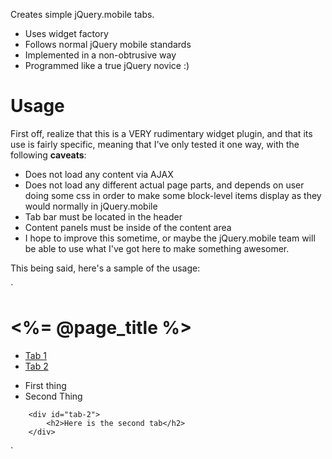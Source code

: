 Creates simple jQuery.mobile tabs.

- Uses widget factory
- Follows normal jQuery mobile standards
- Implemented in a non-obtrusive way
- Programmed like a true jQuery novice :)

Usage
=====

First off, realize that this is a VERY rudimentary widget plugin, and that its use is fairly specific, meaning that I've only tested it one way, 
with the following **caveats**:

- Does not load any content via AJAX
- Does not load any different actual page parts, and depends on user doing some css in order to make some block-level items display as they would normally in jQuery.mobile
- Tab bar must be located in the header
- Content panels must be inside of the content area
- I hope to improve this sometime, or maybe the jQuery.mobile team will be able to use what I've got here to make something awesomer.

This being said, here's a sample of the usage:

`<div data-role="page" id="page-title">
  <div data-role="header">
    <h1><%= @page_title %></h1>
      <div data-role="tabs">
        <ul>
          <li><a href="#tab-1" class="">Tab 1</a></li>
          <li><a href="#tab-2" class="">Tab 2</a></li>
        </ul>
      </div>
  </div>
  
  <div data-role="content">
		<ul id="tab-1">
			<li>First thing</li>
			<li>Second Thing</li>
		</ul>
		
		<div id="tab-2">
			<h2>Here is the second tab</h2>
		</div>
  </div>
  
</div>`